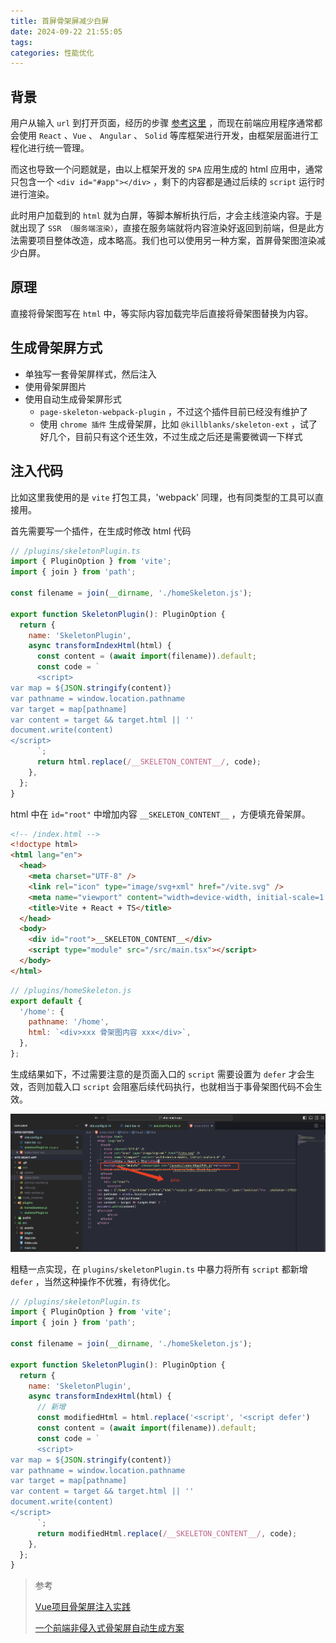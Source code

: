 ```yaml
---
title: 首屏骨架屏减少白屏
date: 2024-09-22 21:55:05
tags:
categories: 性能优化
---
```


## 背景

用户从输入 `url` 到打开页面，经历的步骤 [参考这里](https://popring.github.io/2021/03/06/%E7%AE%80%E5%8D%95%E8%81%8A/%E4%BB%8E%E8%BE%93%E5%85%A5url%E5%88%B0%E9%A1%B5%E9%9D%A2%E6%98%BE%E7%A4%BA%E7%BB%8F%E8%BF%87%E4%BA%86%E4%BB%80%E4%B9%88/) ，而现在前端应用程序通常都会使用 `React` 、`Vue` 、 `Angular` 、 `Solid` 等库框架进行开发，由框架层面进行工程化进行统一管理。

而这也导致一个问题就是，由以上框架开发的 `SPA` 应用生成的 html 应用中，通常只包含一个 `<div id="#app"></div>` ，剩下的内容都是通过后续的 `script` 运行时进行渲染。

此时用户加载到的 `html` 就为白屏，等脚本解析执行后，才会主线渲染内容。于是就出现了 `SSR （服务端渲染）`，直接在服务端就将内容渲染好返回到前端，但是此方法需要项目整体改造，成本略高。我们也可以使用另一种方案，首屏骨架图渲染减少白屏。

## 原理

直接将骨架图写在 `html` 中，等实际内容加载完毕后直接将骨架图替换为内容。

## 生成骨架屏方式

- 单独写一套骨架屏样式，然后注入
- 使用骨架屏图片
- 使用自动生成骨架屏形式
  - `page-skeleton-webpack-plugin` ，不过这个插件目前已经没有维护了
  - 使用 `chrome 插件` 生成骨架屏，比如 `@killblanks/skeleton-ext` ，试了好几个，目前只有这个还生效，不过生成之后还是需要微调一下样式

## 注入代码

比如这里我使用的是 `vite` 打包工具，'webpack' 同理，也有同类型的工具可以直接用。

首先需要写一个插件，在生成时修改 html 代码

```js
// /plugins/skeletonPlugin.ts
import { PluginOption } from 'vite';
import { join } from 'path';

const filename = join(__dirname, './homeSkeleton.js');

export function SkeletonPlugin(): PluginOption {
  return {
    name: 'SkeletonPlugin',
    async transformIndexHtml(html) {
      const content = (await import(filename)).default;
      const code = `
      <script>
var map = ${JSON.stringify(content)}
var pathname = window.location.pathname
var target = map[pathname]
var content = target && target.html || ''
document.write(content)
</script>
      `;
      return html.replace(/__SKELETON_CONTENT__/, code);
    },
  };
}
```

html 中在 `id="root"` 中增加内容 `__SKELETON_CONTENT__` ，方便填充骨架屏。

```html
<!-- /index.html -->
<!doctype html>
<html lang="en">
  <head>
    <meta charset="UTF-8" />
    <link rel="icon" type="image/svg+xml" href="/vite.svg" />
    <meta name="viewport" content="width=device-width, initial-scale=1.0" />
    <title>Vite + React + TS</title>
  </head>
  <body>
    <div id="root">__SKELETON_CONTENT__</div>
    <script type="module" src="/src/main.tsx"></script>
  </body>
</html>
```

```js
// /plugins/homeSkeleton.js
export default {
  '/home': {
    pathname: '/home',
    html: `<div>xxx 骨架图内容 xxx</div>`,
  },
};
```

生成结果如下，不过需要注意的是页面入口的 `script` 需要设置为 `defer` 才会生效，否则加载入口 `script` 会阻塞后续代码执行，也就相当于事骨架图代码不会生效。

![](https://raw.githubusercontent.com/popring/assets-repo/master/img/202409222315103.png)

粗糙一点实现，在 `plugins/skeletonPlugin.ts` 中暴力将所有 `script` 都新增 `defer` ，当然这种操作不优雅，有待优化。

```js
// /plugins/skeletonPlugin.ts
import { PluginOption } from 'vite';
import { join } from 'path';

const filename = join(__dirname, './homeSkeleton.js');

export function SkeletonPlugin(): PluginOption {
  return {
    name: 'SkeletonPlugin',
    async transformIndexHtml(html) {
      // 新增
      const modifiedHtml = html.replace('<script', '<script defer')
      const content = (await import(filename)).default;
      const code = `
      <script>
var map = ${JSON.stringify(content)}
var pathname = window.location.pathname
var target = map[pathname]
var content = target && target.html || ''
document.write(content)
</script>
      `;
      return modifiedHtml.replace(/__SKELETON_CONTENT__/, code);
    },
  };
}

```

> 参考
> 
> [Vue项目骨架屏注入实践](https://juejin.cn/post/6844903661726859272)
> 
> [一个前端非侵入式骨架屏自动生成方案](https://juejin.cn/post/7109083708463775752)
> 